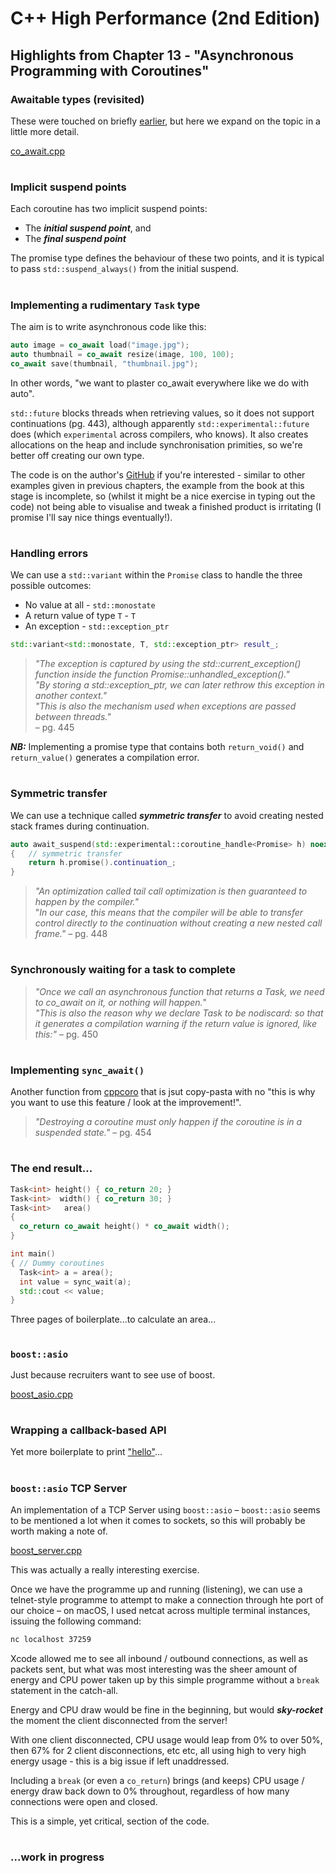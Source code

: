 # C++ High Performance (2nd Edition)

## Highlights from Chapter 13 - "Asynchronous Programming with Coroutines"

### Awaitable types (revisited)
These were touched on briefly [earlier](../Chapter%2012%20-%20Coroutines%20and%20Lazy%20Generators/README.md#keywords), but here we expand on the topic in a little more detail.

[co_await.cpp](co_await.cpp)

#
### Implicit suspend points
Each coroutine has two implicit suspend points:
* The __*initial suspend point*__, and
* The __*final suspend point*__

The promise type defines the behaviour of these two points, and it is typical to pass `std::suspend_always()` from the initial suspend.

#
### Implementing a rudimentary `Task` type
The aim is to write asynchronous code like this:
```cpp
auto image = co_await load("image.jpg");
auto thumbnail = co_await resize(image, 100, 100);
co_await save(thumbnail, "thumbnail.jpg");
```
In other words, "we want to plaster co_await everywhere like we do with auto".

`std::future` blocks threads when retrieving values, so it does not support continuations (pg. 443), although apparently `std::experimental::future` does (which `experimental` across compilers, who knows). It also creates allocations on the heap and include synchronisation primities, so we're better off creating our own type.

The code is on the author's [GitHub](https://github.com/PacktPublishing/Cpp-High-Performance-Second-Edition/blob/master/Chapter13/task.h) if you're interested - similar to other examples given in previous chapters, the example from the book at this stage is incomplete, so (whilst it might be a nice exercise in typing out the code) not being able to visualise and tweak a finished product is irritating (I promise I'll say nice things eventually!).

#

### Handling errors
We can use a `std::variant` within the `Promise` class to handle the three possible outcomes:
* No value at all - `std::monostate`
* A return value of type `T` - `T`
* An exception - `std::exception_ptr`

```cpp
std::variant<std::monostate, T, std::exception_ptr> result_;
```
>_"The exception is captured by using the std::current_exception() function inside the function Promise::unhandled_exception()."_<br>
> _"By storing a std::exception_ptr, we can later rethrow this exception in another context."_<br>
> _"This is also the mechanism used when exceptions are passed between threads."_<br>
> – pg. 445

__*NB:*__ Implementing a promise type that contains both `return_void()` and `return_value()` generates a compilation error.

#
### Symmetric transfer
We can use a technique called __*symmetric transfer*__ to avoid creating nested stack frames during continuation.
```cpp
auto await_suspend(std::experimental::coroutine_handle<Promise> h) noexcept
{   // symmetric transfer
    return h.promise().continuation_;
}
```
> _"An optimization called tail call optimization is then guaranteed to happen by the compiler."_<br>
> "_In our case, this means that the compiler will be able to transfer control directly to the continuation without creating a new nested call frame."_ – pg. 448

#
### Synchronously waiting for a task to complete
> _"Once we call an asynchronous function that returns a Task, we need to co_await on it, or nothing will happen._"<br>
> _"This is also the reason why we declare Task to be nodiscard: so that it generates a compilation warning if the return value is ignored, like this:"_ – pg. 450

#
### Implementing `sync_await()`
Another function from [cppcoro](https://github.com/lewissbaker/cppcoro#sync_wait) that is jsut copy-pasta with no "this is why you want to use this feature / look at the improvement!".

> _"Destroying a coroutine must only happen if the coroutine is in a suspended state."_ – pg. 454

#
### The end result...
```cpp
Task<int> height() { co_return 20; }
Task<int>  width() { co_return 30; }
Task<int>   area()
{
  co_return co_await height() * co_await width();
}

int main()
{ // Dummy coroutines
  Task<int> a = area();
  int value = sync_wait(a);
  std::cout << value;
}
```
Three pages of boilerplate...to calculate an area...

#
### `boost::asio`
Just because recruiters want to see use of boost.

[boost_asio.cpp](boost_asio.cpp)

#
### Wrapping a callback-based API
Yet more boilerplate to print ["hello"](https://github.com/PacktPublishing/Cpp-High-Performance-Second-Edition/blob/master/Chapter13/asio_timer_coro.cpp)...

#
### `boost::asio` TCP Server
An implementation of a TCP Server using `boost::asio` – `boost::asio` seems to be mentioned a lot when it comes to sockets, so this will probably be worth making a note of.

[boost_server.cpp](boost_server.cpp)

This was actually a really interesting exercise.

Once we have the programme up and running (listening), we can use a telnet-style programme to attempt to make a connection through hte port of our choice – on macOS, I used netcat across multiple terminal instances, issuing the following command:
```bash
nc localhost 37259
```
Xcode allowed me to see all inbound / outbound connections, as well as packets sent, but what was most interesting was the sheer amount of energy and CPU power taken up by this simple programme without a `break` statement in the catch-all.

Energy and CPU draw would be fine in the beginning, but would __*sky-rocket*__ the moment the client disconnected from the server!

With one client disconnected, CPU usage would leap from 0% to over 50%, then 67% for 2 client disconnections, etc etc, all using high to very high energy usage - this is a big issue if left unaddressed.

Including a `break` (or even a `co_return`) brings (and keeps) CPU usage / energy draw back down to 0% throughout, regardless of how many connections were open and closed.

This is a simple, yet critical, section of the code.

#
### ...work in progress
